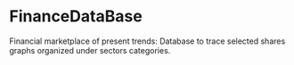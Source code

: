 # FinanceDataBase
Financial marketplace of present trends:
Database to trace selected shares graphs organized under sectors categories.
